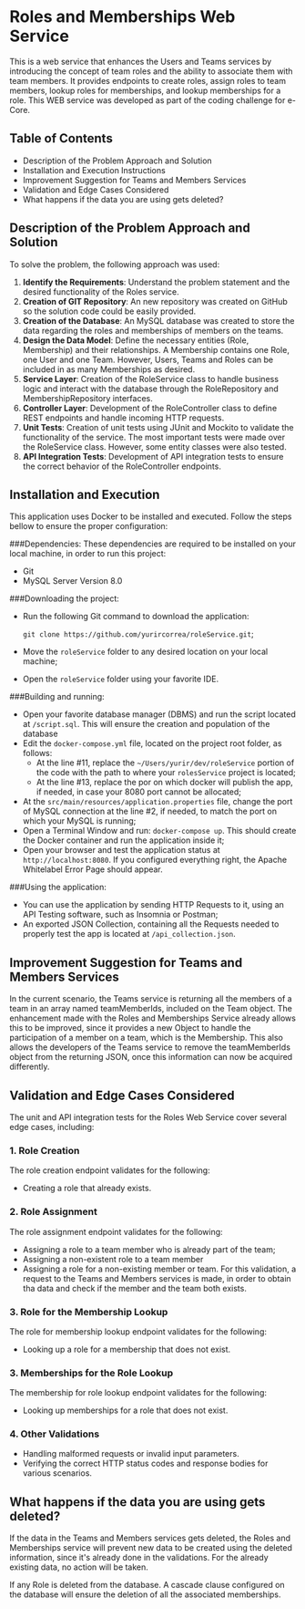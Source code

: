 # Roles and Memberships Web Service

This is a web service that enhances the Users and Teams services by introducing the concept of team roles and the ability to associate them with team members. It provides endpoints to create roles, assign roles to team members, lookup roles for memberships, and lookup memberships for a role.
This WEB service was developed as part of the coding challenge for e-Core.

## Table of Contents

- Description of the Problem Approach and Solution
- Installation and Execution Instructions
- Improvement Suggestion for Teams and Members Services
- Validation and Edge Cases Considered
- What happens if the data you are using gets deleted?

## Description of the Problem Approach and Solution

To solve the problem, the following approach was used:

1. **Identify the Requirements**: Understand the problem statement and the desired functionality of the Roles service.
2. **Creation of GIT Repository**: An new repository was created on GitHub so the solution code could be easily provided.
3. **Creation of the Database**: An MySQL database was created to store the data regarding the roles and memberships of members on the teams.
4. **Design the Data Model**: Define the necessary entities (Role, Membership) and their relationships. A Membership contains one Role, one User and one Team. However, Users, Teams and Roles can be included in as many Memberships as desired.
5. **Service Layer**: Creation of the RoleService class to handle business logic and interact with the database through the RoleRepository and MembershipRepository interfaces.
6. **Controller Layer**: Development of the RoleController class to define REST endpoints and handle incoming HTTP requests.
7. **Unit Tests**: Creation of unit tests using JUnit and Mockito to validate the functionality of the service. The most important tests were made over the RoleService class. However, some entity classes were also tested.
8. **API Integration Tests**: Development of API integration tests to ensure the correct behavior of the RoleController endpoints.

## Installation and Execution

This application uses Docker to be installed and executed. Follow the steps bellow to ensure the proper configuration:

###Dependencies: 
These dependencies are required to be installed on your local machine, in order to run this project:
- Git
- MySQL Server Version 8.0

###Downloading the project:

- Run the following Git command to download the application:

    ``git clone https://github.com/yurircorrea/roleService.git``;

- Move the ``roleService`` folder to any desired location on your local machine;
- Open the ``roleService`` folder using your favorite IDE.

###Building and running:

- Open your favorite database manager (DBMS) and run the script located at ``/script.sql``. This will ensure the creation and population of the database
- Edit the ``docker-compose.yml`` file, located on the project root folder, as follows:
  - At the line #11, replace the ``~/Users/yurir/dev/roleService`` portion of the code with the path to where your ``rolesService`` project is located;
  - At the line #13, replace the por on which docker will publish the app, if needed, in case your 8080 port cannot be allocated;
- At the ``src/main/resources/application.properties`` file, change the port of MySQL connection at the line #2, if needed, to match the port on which your MySQL is running;
- Open a Terminal Window and run: ``docker-compose up``. This should create the Docker container and run the application inside it;
- Open your browser and test the application status at ``http://localhost:8080``. If you configured everything right, the Apache Whitelabel Error Page should appear.

###Using the application:
- You can use the application by sending HTTP Requests to it, using an API Testing software, such as Insomnia or Postman;
- An exported JSON Collection, containing all the Requests needed to properly test the app is located at ``/api_collection.json``.

## Improvement Suggestion for Teams and Members Services

In the current scenario, the Teams service is returning all the members of a team in an array named teamMemberIds, included on the Team object.
The enhancement made with the Roles and Memberships Service already allows this to be improved, since it provides a new Object to handle the participation of a member on a team, which is the Membership.
This also allows the developers of the Teams service to remove the teamMemberIds object from the returning JSON, once this information can now be acquired differently.

## Validation and Edge Cases Considered

The unit and API integration tests for the Roles Web Service cover several edge cases, including:

### 1. Role Creation
The role creation endpoint validates for the following:
- Creating a role that already exists.

### 2. Role Assignment
The role assignment endpoint validates for the following:
- Assigning a role to a team member who is already part of the team;
- Assigning a non-existent role to a team member
- Assigning a role for a non-existing member or team. For this validation, a request to the Teams and Members services is made, in order to obtain tha data and check if the member and the team both exists.

### 3. Role for the Membership Lookup
The role for membership lookup endpoint validates for the following:
- Looking up a role for a membership that does not exist.

### 3. Memberships for the Role Lookup
The membership for role lookup endpoint validates for the following:
- Looking up memberships for a role that does not exist.

### 4. Other Validations
- Handling malformed requests or invalid input parameters. 
- Verifying the correct HTTP status codes and response bodies for various scenarios.

## What happens if the data you are using gets deleted?
If the data in the Teams and Members services gets deleted, the Roles and Memberships service will prevent new data to be created using the deleted information, since it's already done in the validations.
For the already existing data, no action will be taken.

If any Role is deleted from the database. A cascade clause configured on the database will ensure the deletion of all the associated memberships.